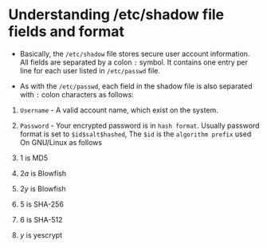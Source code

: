 # Understanding /etc/shadow file fields and format

- Basically, the `/etc/shadow` file stores secure user account information. All fields are separated by a colon `:` symbol. It contains one entry per line for each user listed in `/etc/passwd` file. 

- As with the `/etc/passwd`, each field in the shadow file is also separated with `:` colon characters as follows:

1. `Username` - A valid account name, which exist on the system.

2. `Password` - Your encrypted password is in `hash format`. Usually password format is set to `$id$salt$hashed`, The `$id` is the `algorithm prefix` used On GNU/Linux as follows

  1. $1$ is MD5
  2. $2a$ is Blowfish
  3. $2y$ is Blowfish
  4. $5$ is SHA-256
  5. $6$ is SHA-512
  6. $y$ is yescrypt

